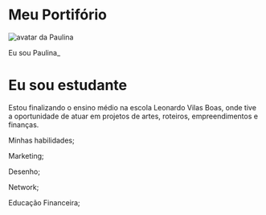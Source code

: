 # Meu Portifório
<!DOCTYPE html>
<html lang="pt-br">
  <head>
    <meta charset="UTF-8" />
    <meta name="viewport" content="width=device-width, initial-scale=1.0" />
    <link rel="stylesheet" href="style.css" />
    <title>Meu portfólio</title>
  </head>
  <body></body>
</html>
<body>
  <img src="img/avatar-perfil.png" alt="avatar da Paulina" srcset="" />
  <p>Eu sou Paulina_</p>
  <h1>Eu sou estudante</h1>
  <p>
    Estou finalizando o ensino médio na escola Leonardo Vilas Boas,
      onde tive a oportunidade de atuar em projetos de artes, 
    roteiros, empreendimentos e finanças.
<body>
  <!-- código omitido -->
  <p>Minhas habilidades;</p>
  <p>Marketing;</p>
  <p>Desenho;</p>
  <p>Network;</p>
  <p>Educação Financeira;</p>
  </div>
</body>
<header class="container">
    <!-- código omitido -->
  </header>

